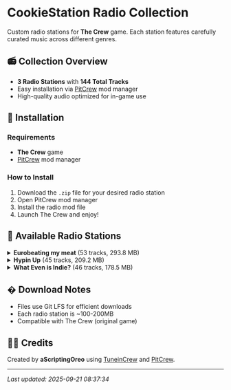 # CookieStation Radio Collection

Custom radio stations for **The Crew** game. Each station features carefully curated music across different genres.

## 📻 Collection Overview

- **3 Radio Stations** with **144 Total Tracks**
- Easy installation via [PitCrew](https://github.com/Telonof/PitCrew) mod manager
- High-quality audio optimized for in-game use

## 🚀 Installation

### Requirements
- **The Crew** game
- [PitCrew](https://github.com/Telonof/PitCrew) mod manager

### How to Install
1. Download the `.zip` file for your desired radio station
2. Open PitCrew mod manager  
3. Install the radio mod file
4. Launch The Crew and enjoy!

## 📡 Available Radio Stations


<details>
<summary><strong>Eurobeating my meat</strong> (53 tracks, 293.8 MB)</summary>

**Description:** EURO radio station

**Track List:**
- [Ace - Adrenaline](https://music.youtube.com/watch?v=ApC_fp7moxc)
- [ACE - Breakin' Out](https://music.youtube.com/watch?v=hK6COoLPo-U)
- [ACE - Crazy on Emotion](https://music.youtube.com/watch?v=tdy0D7xlqY8)
- [ACE - Power of Sound](https://music.youtube.com/watch?v=rV7mefzZ294)
- [ACE - Rider of the Sky](https://music.youtube.com/watch?v=oiJi0mDfggk)
- [Bon - Wheelpower And Go!](https://music.youtube.com/watch?v=fzKcQPdumVY)
- [Chris Stanton - A Perfect Hero](https://music.youtube.com/watch?v=bYwr9rMZ3rc)
- [Chris T - I Wanna be the Night](https://music.youtube.com/watch?v=YNd-q-x_gAE)
- [DANIEL - Full Metal Cars](https://music.youtube.com/watch?v=CJkWDpP459c)
- [Dave Rodgers - 100](https://music.youtube.com/watch?v=6x9osPItILw)
- [Dave Rodgers - Deja Vu](https://music.youtube.com/watch?v=hE6UA_Fvz-A)
- [Dave Rodgers - I WANT TO FEEL](https://music.youtube.com/watch?v=YtUJT1xaFuA)
- [Dave Rodgers - MAGIC SUNDAY](https://music.youtube.com/watch?v=AoFZ9ICXyi0)
- [Dave Rodgers - SPACE BOY](https://music.youtube.com/watch?v=TCoZoL2RFOU)
- [Dave Rodgers - THE RACE OF THE NIGHT](https://music.youtube.com/watch?v=B8WDsJ74Ybc)
- [Delta Queens - RUNNING IN THE 90'S](https://music.youtube.com/watch?v=8WEe-MmC4ag)
- [Dream Fighters - I Can't Stop Loving You](https://music.youtube.com/watch?v=H0zQ6FkWmZM)
- [Edo Boys - No One Sleep in tokyo](https://music.youtube.com/watch?v=nDCRIHg2iFw)
- [Fastway - Raisin' Hell](https://music.youtube.com/watch?v=E5JsUWjI0Gg)
- [Fastway - Rockin' Hardcore](https://music.youtube.com/watch?v=k5N_9I988lM)
- [Go Go Girls - BEAT OF THE RISING SUN](https://music.youtube.com/watch?v=5WyN2y2FPnQ)
- [Go Go Girls - BOOM BOOM JAPAN](https://music.youtube.com/watch?v=Ys1NLV4ahdo)
- [J - Stark](https://music.youtube.com/watch?v=XeYHCXUuNF0)
- [Ken Blast - The Top](https://music.youtube.com/watch?v=6wftUIvoHAQ)
- [Kevin&Cherry - Chemical Love](https://music.youtube.com/watch?v=4dzYa8uV28c)
- [King & Queen - SPEEDY RUNNER](https://music.youtube.com/watch?v=L72z5yxtIIU)
- [Leo River - Runaway](https://music.youtube.com/watch?v=wJNd4dr0x0Q)
- [Leslie Parrish - DON'T STOP THE MUSIC](https://music.youtube.com/watch?v=OS7ktxdKLU4)
- [Lou Grant - BACK ON THE ROCKS](https://music.youtube.com/watch?v=SaOX_k2Fjd0)
- [Lou Master - Up & Dance, up & Go](https://music.youtube.com/watch?v=WN0jcxYFo90)
- [MANUEL - Gas Gas Gas](https://music.youtube.com/watch?v=rbvWizMPdts)
- [MANUEL - Let'S Go, Come On](https://music.youtube.com/watch?v=QZFSM0idonQ)
- [MANUEL - Limousine](https://music.youtube.com/watch?v=Wvj25XHRWnw)
- [MANUEL - On My Wings](https://music.youtube.com/watch?v=lQRwwTbdmjY)
- [MANUEL - What You Need](https://music.youtube.com/watch?v=_Er_hBsmFWg)
- [Marko Polo - Speedy Speed Boy](https://music.youtube.com/watch?v=COXPIjSU2KA)
- [Max Coveri - Golden Age](https://music.youtube.com/watch?v=jKY-gAkSwOM)
- [Max Power feat DEssex - Extended mix](https://music.youtube.com/watch?v=HzLtn07EBCA)
- [Mega Nrg Man - Get Me Power](https://music.youtube.com/watch?v=GnhybArC9kg)
- [Mega Nrg Man - GRAND PRIX](https://music.youtube.com/watch?v=o7eghtR_6KQ)
- [Mistika - Rain](https://music.youtube.com/watch?v=01tHFNQb7NE)
- [Nathalie - Heartbeat](https://music.youtube.com/watch?v=lC4GM36D3Xk)
- [NIKO - Night of Fire](https://music.youtube.com/watch?v=7BTWpImCDq4)
- [Powerful T - Face The Race](https://music.youtube.com/watch?v=89o-_G4UV2E)
- [Release - I NEED YOUR LOVE](https://music.youtube.com/watch?v=osZ9H98raRs)
- [Rich Hard - On Your Wings](https://music.youtube.com/watch?v=iYGtSjcV08U)
- [Sara - Burning Up For You](https://music.youtube.com/watch?v=Z2Cs0o72yZI)
- [SCP - Come on Baby](https://music.youtube.com/watch?v=lyOT-g1Q4e4)
- [SCP - Go Beat Crazy](https://music.youtube.com/watch?v=rHtEX5U_GZs)
- [Speedman - Speed Lover](https://music.youtube.com/watch?v=1QRJxnPLCbE)
- [SYMBOL - Forever Young](https://music.youtube.com/watch?v=uSZrVmKwBZk)
- [Vicky Vale - Dancing](https://music.youtube.com/watch?v=rIwaLLMsFbo)
- [Virginelle - Bye Bye Girl](https://music.youtube.com/watch?v=nTsotAfqPjI)

</details>

<details>
<summary><strong>Hypin Up</strong> (45 tracks, 209.2 MB)</summary>

**Description:** HYPE radio station

**Track List:**
- [1991 - Full Send](https://music.youtube.com/watch?v=Mthn83f13YM)
- [1991 - Illusions](https://music.youtube.com/watch?v=vKXbYtxN8N4)
- [1991 - Out Of My Head](https://music.youtube.com/watch?v=l3nVRW29xHk)
- [1991 - Tell Me Why](https://music.youtube.com/watch?v=z78bBheXZks)
- [Axwell - Nobody Else](https://music.youtube.com/watch?v=16d0vhUzEG4)
- [BLVCK CROWZ - LIFT YOU UP](https://music.youtube.com/watch?v=7wMu1JAOiZQ)
- [Camo & Krooked - Kallisto](https://music.youtube.com/watch?v=LQFxuadKFxg)
- [Chase & Status - Liquor & Cigarettes](https://music.youtube.com/watch?v=6J-GNPbEfko)
- [Culture Shock - Rise](https://music.youtube.com/watch?v=Cjn3nHY7_nw)
- [Dimension - Devotion](https://music.youtube.com/watch?v=wRHI_QHZqrI)
- [Dimension - Hydraulic](https://music.youtube.com/watch?v=WJa_U1-xtzI)
- [Dimension - Sensory Division](https://music.youtube.com/watch?v=AKboUy_x2v8)
- [Feint - Vagrant](https://music.youtube.com/watch?v=dhhwuYkPg8c)
- [Feint - We Won't Be Alone](https://music.youtube.com/watch?v=L2E4bCiIpKU)
- [Fox Stevenson - Gold Dust](https://music.youtube.com/watch?v=V2RAdlc20GA)
- [Freaks & Geeks - Elemental](https://music.youtube.com/watch?v=Jl6pq6VUtnE)
- [Grafix - Refuge](https://music.youtube.com/watch?v=bfHZbr4d2ZE)
- [Kanine - Feel The Vibration](https://music.youtube.com/watch?v=8uAf-Gf0ACo)
- [Kove - The Music](https://music.youtube.com/watch?v=dhYlD8A1epA)
- [KovenUKMusic - Good Enough](https://music.youtube.com/watch?v=v-VOOwWcsN0)
- [Luude - Down Under](https://music.youtube.com/watch?v=AW_mCLeNkrI)
- [Mefjus & Camo & Krooked - Breathe](https://music.youtube.com/watch?v=Bs_PL2OUz4I)
- [Metrik - Ex Machina](https://music.youtube.com/watch?v=kjFefj3UHw0)
- [Metrik - Gravity](https://music.youtube.com/watch?v=gSey2Nvy8qU)
- [Metrik - Time To Let Go](https://music.youtube.com/watch?v=x4-tkjCdgYM)
- [Metrik - We Are The Energy](https://music.youtube.com/watch?v=mGvx-tpbv8c)
- [Pendulum & Armin van Buuren & Rob Swire - Sound of You](https://music.youtube.com/watch?v=UkALtin4Lf4)
- [Pendulum & Armin van Buuren & Rob Swire - Sound Of You](https://music.youtube.com/watch?v=T82yshVNL9w)
- [pendulumlive - Crush](https://music.youtube.com/watch?v=lC-0j-5GdjU)
- [pendulumlive - Hold Your Colour](https://music.youtube.com/watch?v=k-Xv0sKBMA8)
- [pendulumlive - Tarantula](https://music.youtube.com/watch?v=oCxcIROTabw)
- [pendulumlive - Watercolour](https://music.youtube.com/watch?v=q9I01iNFcL4)
- [Sigma - Somebody To Love](https://music.youtube.com/watch?v=qSTZlogpIqM)
- [Sub Focus - Off The Ground](https://music.youtube.com/watch?v=aqnTFZNiP1g)
- [Sub Focus - On & On](https://music.youtube.com/watch?v=w4X6F5w-leA)
- [Sub Focus - Out The Blue](https://music.youtube.com/watch?v=HL1O9ktG0Hg)
- [Sub Focus - Rock It](https://music.youtube.com/watch?v=2p2BWpv0raI)
- [Sub Focus - Solar System](https://music.youtube.com/watch?v=bsV9euj98ZU)
- [Sub Focus - Tidal Wave](https://music.youtube.com/watch?v=4VywybNzXkE)
- [The Prodigy - Omen](https://music.youtube.com/watch?v=E2kGhgGSi78)
- [The Prodigy - Voodoo People](https://music.youtube.com/watch?v=ZYCm2cUjU7Y)
- [Venjent - Dead](https://music.youtube.com/watch?v=mx9WF9sUPc8)
- [Venjent - Did I Forget Something](https://music.youtube.com/watch?v=M5TIH0KulIY)
- [Venjent - Engine's Burnin' Out](https://music.youtube.com/watch?v=XNfmMcA83eM)
- [Venjent - Everything is Music](https://music.youtube.com/watch?v=0_6tkN7B95s)

</details>

<details>
<summary><strong>What Even is Indie?</strong> (46 tracks, 178.5 MB)</summary>

**Description:** INDI radio station

**Track List:**
- [alt - J - Breezeblocks](https://music.youtube.com/watch?v=tGC9sHq1BwQ)
- [Bag Raiders - Shooting Stars](https://music.youtube.com/watch?v=mllzzUjMezU)
- [Bloc Party - Banquet](https://music.youtube.com/watch?v=dW6aB2Us3pQ)
- [Bloc Party - Helicopter](https://music.youtube.com/watch?v=q2wQRJbMMLI)
- [Bloc Party - Hunting for Witches](https://music.youtube.com/watch?v=x-XH5gtP6cY)
- [Empire Of The Sun - Walking On A Dream](https://music.youtube.com/watch?v=rXsQmkz1T7A)
- [Empire Of The Sun - We Are The People](https://music.youtube.com/watch?v=r02mYOlfcCw)
- [FosterThePeople - Houdini](https://music.youtube.com/watch?v=Mg5eb7BA-e4)
- [FosterThePeople - Pumped Up Kicks](https://music.youtube.com/watch?v=rnO-MflYxCw)
- [gotyemusic - Somebody That I Used To Know](https://music.youtube.com/watch?v=xOazTYPrt64)
- [Hozier - Too Sweet](https://music.youtube.com/watch?v=IN-PeAZDi7g)
- [KONGOS - Come with Me Now](https://music.youtube.com/watch?v=Hq_J-XVOucg)
- [M83 - Midnight City](https://music.youtube.com/watch?v=K8v_DaCcORQ)
- [MGMT - Electric Feel](https://music.youtube.com/watch?v=r78xfXZb_WU)
- [MGMT - Kids](https://music.youtube.com/watch?v=VHb_XIql_gU)
- [MGMT - Time to Pretend](https://music.youtube.com/watch?v=XUKyV49P8F0)
- [Milky Chance Official - Stolen Dance](https://music.youtube.com/watch?v=JnYr3wlVF08)
- [Mneskin Official - Beggin'](https://music.youtube.com/watch?v=ZWKpPDI1M-o)
- [ModjoOfficial - Lady](https://music.youtube.com/watch?v=MR3uP7IYz44)
- [Official Arctic Monkeys - Do I Wanna Know](https://music.youtube.com/watch?v=wdo_ATH_ITg)
- [Official Arctic Monkeys - I Bet You Look Good On The Dancefloor](https://music.youtube.com/watch?v=CYpn8yUnX_c)
- [Official Arctic Monkeys - I Wanna Be Yours](https://music.youtube.com/watch?v=nyuo9-OjNNg)
- [Official Arctic Monkeys - Why'd You Only Call Me When You're High](https://music.youtube.com/watch?v=VsxlqmSDmBU)
- [Rag'n'Bone Man - Human](https://music.youtube.com/watch?v=52vehHn8KfQ)
- [Saint Motel - Cold Cold Man](https://music.youtube.com/watch?v=GG4aNiGswNQ)
- [Saint Motel - My Type](https://music.youtube.com/watch?v=32faUlvDxCw)
- [The Black Keys - Gold on the Ceiling](https://music.youtube.com/watch?v=8tPsaSPraks)
- [The Black Keys - Howlin' for You](https://music.youtube.com/watch?v=3VP067RdgG8)
- [The Black Keys - Little Black Submarines](https://music.youtube.com/watch?v=DhKAh4RJM0Q)
- [The Black Keys - Lonely Boy](https://music.youtube.com/watch?v=9DYPfItb2fk)
- [The Black Keys - Tighten Up](https://music.youtube.com/watch?v=wsEOzUV64vk)
- [The Bravery - An Honest Mistake](https://music.youtube.com/watch?v=2XuhnyOVN00)
- [The Neighbourhood - Sweater Weather](https://music.youtube.com/watch?v=cULQhvuq1Zc)
- [The Strokes - Last Nite](https://music.youtube.com/watch?v=phDGgIvwAmw)
- [The Strokes - Machu Picchu](https://music.youtube.com/watch?v=Xt_F4J4O-xo)
- [The Strokes - Reptilia](https://music.youtube.com/watch?v=YdRjNeu11Ww)
- [The Strokes - Someday](https://music.youtube.com/watch?v=2u4ZlLpY7_Y)
- [The Strokes - Under Cover of Darkness](https://music.youtube.com/watch?v=Ho86D-yuBUw)
- [The Strokes - You Only Live Once](https://music.youtube.com/watch?v=6FnbPTaoahM)
- [TheKillersMusic - Run For Cover](https://music.youtube.com/watch?v=shRwN7tKlDQ)
- [TheKillersMusic - The Man](https://music.youtube.com/watch?v=0BS5lRJfJgQ)
- [tvontheradio - Happy Idiot](https://music.youtube.com/watch?v=yQeIjcqyQP0)
- [tvontheradio - Satellite](https://music.youtube.com/watch?v=ndVZFwFW8Y0)
- [tvontheradio - Staring at the Sun](https://music.youtube.com/watch?v=axJwD8H08tI)
- [tvontheradio - Wolf Like Me](https://music.youtube.com/watch?v=xZl-ssLKyPE)
- [Unknown Artist - Stardust](https://music.youtube.com/watch?v=hRvrj_diWYQ)

</details>


## � Download Notes

- Files use Git LFS for efficient downloads
- Each radio station is ~100-200MB
- Compatible with The Crew (original game)

## 👨‍💻 Credits

Created by **aScriptingOreo** using [TuneinCrew](https://github.com/Telonof/TuneinCrew) and [PitCrew](https://github.com/Telonof/PitCrew).

---
*Last updated: 2025-09-21 08:37:34*
